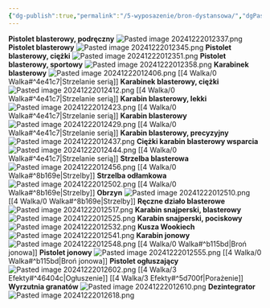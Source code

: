 ```yaml
---
{"dg-publish":true,"permalink":"/5-wyposazenie/bron-dystansowa/","dgPassFrontmatter":true}
---
```


**Pistolet blasterowy, podręczny**
![Pasted image 20241222012337.png](/img/user/6%20Obrazy/Pasted%20image%2020241222012337.png)
**Pistolet blasterowy**
![Pasted image 20241222012345.png](/img/user/6%20Obrazy/Pasted%20image%2020241222012345.png)
**Pistolet blasterowy, ciężki**
![Pasted image 20241222012351.png](/img/user/6%20Obrazy/Pasted%20image%2020241222012351.png)
**Pistolet blasterowy, sportowy**
![Pasted image 20241222012358.png](/img/user/6%20Obrazy/Pasted%20image%2020241222012358.png)
**Karabinek blasterowy**
![Pasted image 20241222012406.png](/img/user/6%20Obrazy/Pasted%20image%2020241222012406.png)
[[4 Walka/0 Walka#^4e41c7\|Strzelanie serią]]
**Karabinek blasterowy, ciężki**
![Pasted image 20241222012412.png](/img/user/6%20Obrazy/Pasted%20image%2020241222012412.png)
[[4 Walka/0 Walka#^4e41c7\|Strzelanie serią]]
**Karabin blasterowy, lekki**
![Pasted image 20241222012423.png](/img/user/6%20Obrazy/Pasted%20image%2020241222012423.png)
[[4 Walka/0 Walka#^4e41c7\|Strzelanie serią]]
**Karabin blasterowy**
![Pasted image 20241222012429.png](/img/user/6%20Obrazy/Pasted%20image%2020241222012429.png)
[[4 Walka/0 Walka#^4e41c7\|Strzelanie serią]]
**Karabin blasterowy, precyzyjny**
![Pasted image 20241222012437.png](/img/user/6%20Obrazy/Pasted%20image%2020241222012437.png)
**Ciężki karabin blasterowy wsparcia**
![Pasted image 20241222012444.png](/img/user/6%20Obrazy/Pasted%20image%2020241222012444.png)
[[4 Walka/0 Walka#^4e41c7\|Strzelanie serią]]
**Strzelba blasterowa**
![Pasted image 20241222012456.png](/img/user/6%20Obrazy/Pasted%20image%2020241222012456.png)
[[4 Walka/0 Walka#^8b169e\|Strzelby]]
**Strzelba odłamkowa**
![Pasted image 20241222012502.png](/img/user/6%20Obrazy/Pasted%20image%2020241222012502.png)
[[4 Walka/0 Walka#^8b169e\|Strzelby]]
**Obrzyn**
![Pasted image 20241222012510.png](/img/user/6%20Obrazy/Pasted%20image%2020241222012510.png)
[[4 Walka/0 Walka#^8b169e\|Strzelby]]
**Ręczne działo blasterowe**
![Pasted image 20241222012517.png](/img/user/6%20Obrazy/Pasted%20image%2020241222012517.png)
**Karabin snajperski, blasterowy**
![Pasted image 20241222012525.png](/img/user/6%20Obrazy/Pasted%20image%2020241222012525.png)
**Karabin snajperski, pociskowy**
![Pasted image 20241222012532.png](/img/user/6%20Obrazy/Pasted%20image%2020241222012532.png)
**Kusza Wookiech**
![Pasted image 20241222012541.png](/img/user/6%20Obrazy/Pasted%20image%2020241222012541.png)
**Karabin jonowy**
![Pasted image 20241222012548.png](/img/user/6%20Obrazy/Pasted%20image%2020241222012548.png)
[[4 Walka/0 Walka#^b115bd\|Broń jonowa]]
**Pistolet jonowy**
![Pasted image 20241222012555.png](/img/user/6%20Obrazy/Pasted%20image%2020241222012555.png)
[[4 Walka/0 Walka#^b115bd\|Broń jonowa]]
**Pistolet ogłuszający**
![Pasted image 20241222012602.png](/img/user/6%20Obrazy/Pasted%20image%2020241222012602.png)
[[4 Walka/3 Efekty#^46404c\|Ogłuszenie]] [[4 Walka/3 Efekty#^5d700f\|Porażenie]]
**Wyrzutnia granatów**
![Pasted image 20241222012610.png](/img/user/6%20Obrazy/Pasted%20image%2020241222012610.png)
**Dezintegrator**
![Pasted image 20241222012618.png](/img/user/6%20Obrazy/Pasted%20image%2020241222012618.png)